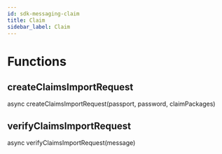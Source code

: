 ```yaml
---
id: sdk-messaging-claim
title: Claim
sidebar_label: Claim 
---
```


# Functions

## createClaimsImportRequest

async createClaimsImportRequest(passport, password, claimPackages)

## verifyClaimsImportRequest

async verifyClaimsImportRequest(message)